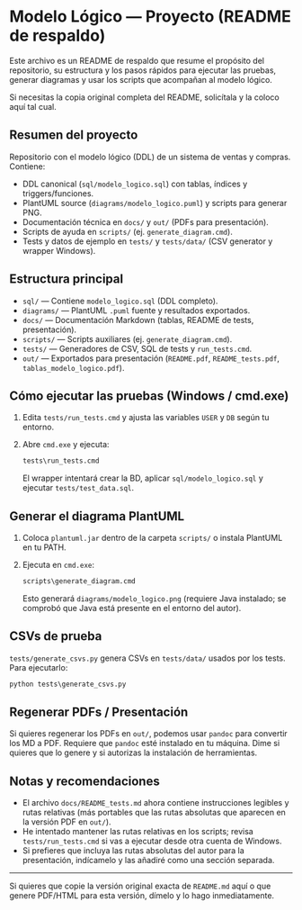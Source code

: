 # Modelo Lógico — Proyecto (README de respaldo)

Este archivo es un README de respaldo que resume el propósito del repositorio, su estructura y los pasos
rápidos para ejecutar las pruebas, generar diagramas y usar los scripts que acompañan al modelo lógico.

Si necesitas la copia original completa del README, solicítala y la coloco aquí tal cual.

## Resumen del proyecto

Repositorio con el modelo lógico (DDL) de un sistema de ventas y compras. Contiene:

- DDL canonical (`sql/modelo_logico.sql`) con tablas, índices y triggers/funciones.
- PlantUML source (`diagrams/modelo_logico.puml`) y scripts para generar PNG.
- Documentación técnica en `docs/` y `out/` (PDFs para presentación).
- Scripts de ayuda en `scripts/` (ej. `generate_diagram.cmd`).
- Tests y datos de ejemplo en `tests/` y `tests/data/` (CSV generator y wrapper Windows).

## Estructura principal

- `sql/` — Contiene `modelo_logico.sql` (DDL completo).
- `diagrams/` — PlantUML `.puml` fuente y resultados exportados.
- `docs/` — Documentación Markdown (tablas, README de tests, presentación).
- `scripts/` — Scripts auxiliares (ej. `generate_diagram.cmd`).
- `tests/` — Generadores de CSV, SQL de tests y `run_tests.cmd`.
- `out/` — Exportados para presentación (`README.pdf`, `README_tests.pdf`, `tablas_modelo_logico.pdf`).

## Cómo ejecutar las pruebas (Windows / cmd.exe)

1. Edita `tests/run_tests.cmd` y ajusta las variables `USER` y `DB` según tu entorno.
2. Abre `cmd.exe` y ejecuta:

    ```bat
    tests\run_tests.cmd
    ```

   El wrapper intentará crear la BD, aplicar `sql/modelo_logico.sql` y ejecutar `tests/test_data.sql`.

## Generar el diagrama PlantUML

1. Coloca `plantuml.jar` dentro de la carpeta `scripts/` o instala PlantUML en tu PATH.
2. Ejecuta en `cmd.exe`:

    ```bat
    scripts\generate_diagram.cmd
    ```

   Esto generará `diagrams/modelo_logico.png` (requiere Java instalado; se comprobó que Java está presente en
   el entorno del autor).

## CSVs de prueba

`tests/generate_csvs.py` genera CSVs en `tests/data/` usados por los tests. Para ejecutarlo:

```bat
python tests\generate_csvs.py
```

## Regenerar PDFs / Presentación

Si quieres regenerar los PDFs en `out/`, podemos usar `pandoc` para convertir los MD a PDF. Requiere que
`pandoc` esté instalado en tu máquina. Dime si quieres que lo genere y si autorizas la instalación de herramientas.

## Notas y recomendaciones

- El archivo `docs/README_tests.md` ahora contiene instrucciones legibles y rutas relativas (más portables que
  las rutas absolutas que aparecen en la versión PDF en `out/`).
- He intentado mantener las rutas relativas en los scripts; revisa `tests/run_tests.cmd` si vas a ejecutar
  desde otra cuenta de Windows.
- Si prefieres que incluya las rutas absolutas del autor para la presentación, indícamelo y las añadiré como
  una sección separada.

---

Si quieres que copie la versión original exacta de `README.md` aquí o que genere PDF/HTML para esta versión,
dímelo y lo hago inmediatamente.
